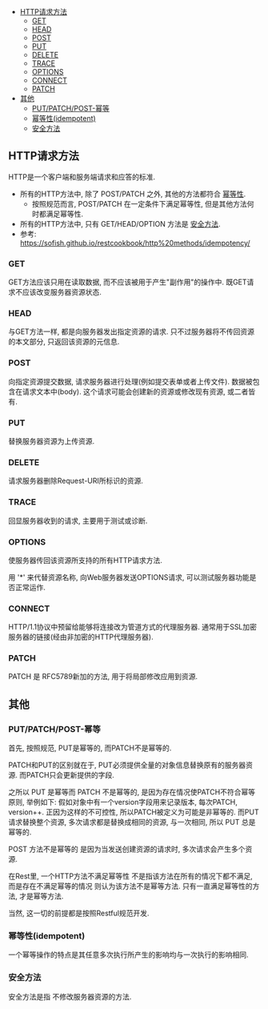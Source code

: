 <!-- TOC -->

- [HTTP请求方法](#http请求方法)
    - [GET](#get)
    - [HEAD](#head)
    - [POST](#post)
    - [PUT](#put)
    - [DELETE](#delete)
    - [TRACE](#trace)
    - [OPTIONS](#options)
    - [CONNECT](#connect)
    - [PATCH](#patch)
- [其他](#其他)
    - [PUT/PATCH/POST-幂等](#putpatchpost-幂等)
    - [幂等性(idempotent)](#幂等性idempotent)
    - [安全方法](#安全方法)

<!-- /TOC -->

## HTTP请求方法
HTTP是一个客户端和服务端请求和应答的标准.

- 所有的HTTP方法中, 除了 POST/PATCH 之外, 其他的方法都符合 [幂等性](#幂等性).
    - 按照规范而言, POST/PATCH 在一定条件下满足幂等性, 但是其他方法何时都满足幂等性.
- 所有的HTTP方法中, 只有 GET/HEAD/OPTION 方法是 [安全方法](#安全方法).
- 参考: https://sofish.github.io/restcookbook/http%20methods/idempotency/

### GET
GET方法应该只用在读取数据, 而不应该被用于产生"副作用"的操作中. 既GET请求不应该改变服务器资源状态.

### HEAD
与GET方法一样, 都是向服务器发出指定资源的请求. 只不过服务器将不传回资源的本文部分, 只返回该资源的元信息.

### POST
向指定资源提交数据, 请求服务器进行处理(例如提交表单或者上传文件). 数据被包含在请求文本中(body). 这个请求可能会创建新的资源或修改现有资源, 或二者皆有.

### PUT
替换服务器资源为上传资源.

### DELETE
请求服务器删除Request-URI所标识的资源.

### TRACE
回显服务器收到的请求, 主要用于测试或诊断.

### OPTIONS
使服务器传回该资源所支持的所有HTTP请求方法. 

用 '*' 来代替资源名称, 向Web服务器发送OPTIONS请求, 可以测试服务器功能是否正常运作.

### CONNECT
HTTP/1.1协议中预留给能够将连接改为管道方式的代理服务器. 通常用于SSL加密服务器的链接(经由非加密的HTTP代理服务器).

### PATCH
PATCH 是 RFC5789新加的方法, 用于将局部修改应用到资源.

## 其他
### PUT/PATCH/POST-幂等
首先, 按照规范, PUT是幂等的, 而PATCH不是幂等的.

PATCH和PUT的区别就在于, PUT必须提供全量的对象信息替换原有的服务器资源. 而PATCH只会更新提供的字段.

之所以 PUT 是幂等而 PATCH 不是幂等的, 是因为存在情况使PATCH不符合幂等原则, 举例如下: 假如对象中有一个version字段用来记录版本, 每次PATCH, version++. 正因为这样的不可控性, 所以PATCH被定义为可能是非幂等的. 而PUT请求替换整个资源, 多次请求都是替换成相同的资源, 与一次相同, 所以 PUT 总是幂等的.

POST 方法不是幂等的 是因为当发送创建资源的请求时, 多次请求会产生多个资源.

在Rest里, 一个HTTP方法不满足幂等性 不是指该方法在所有的情况下都不满足, 而是存在不满足幂等的情况 则认为该方法不是幂等方法. 只有一直满足幂等性的方法, 才是幂等方法.

当然, 这一切的前提都是按照Restful规范开发.

### 幂等性(idempotent)
一个幂等操作的特点是其任意多次执行所产生的影响均与一次执行的影响相同.

### 安全方法
安全方法是指 不修改服务器资源的方法.
